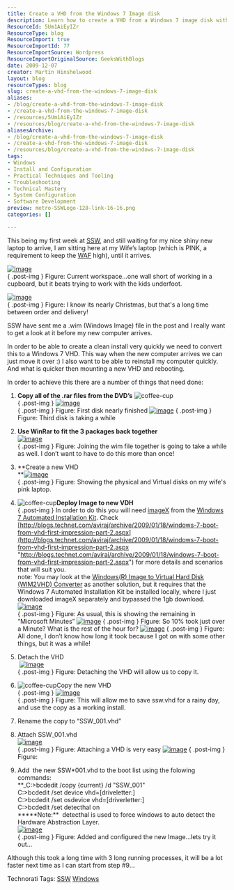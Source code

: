 ```yaml
---
title: Create a VHD from the Windows 7 Image disk
description: Learn how to create a VHD from a Windows 7 image disk with step-by-step instructions. Simplify your setup and enhance your system's efficiency!
ResourceId: 5Um1AiEyIZr
ResourceType: blog
ResourceImport: true
ResourceImportId: 77
ResourceImportSource: Wordpress
ResourceImportOriginalSource: GeeksWithBlogs
date: 2009-12-07
creator: Martin Hinshelwood
layout: blog
resourceTypes: blog
slug: create-a-vhd-from-the-windows-7-image-disk
aliases:
- /blog/create-a-vhd-from-the-windows-7-image-disk
- /create-a-vhd-from-the-windows-7-image-disk
- /resources/5Um1AiEyIZr
- /resources/blog/create-a-vhd-from-the-windows-7-image-disk
aliasesArchive:
- /blog/create-a-vhd-from-the-windows-7-image-disk
- /create-a-vhd-from-the-windows-7-image-disk
- /resources/blog/create-a-vhd-from-the-windows-7-image-disk
tags:
- Windows
- Install and Configuration
- Practical Techniques and Tooling
- Troubleshooting
- Technical Mastery
- System Configuration
- Software Development
preview: metro-SSWLogo-128-link-16-16.png
categories: []

---
```

This being my first week at [SSW](http://ssw.com.au "SSW - Sydney's Leading Custom Software Consultants - .NET, SQL Server, Web, Windows and SharePoint and Database Development"), and still waiting for my nice shiny new laptop to arrive, I am sitting here at my Wife’s laptop (which is PINK, a requirement to keep the [WAF](http://en.wikipedia.org/wiki/Woman_acceptance_factor) high), until it arrives.

[![image](images/ConvertSSW.WIMimagetoVHD_AAC5-image_thumb_7-13-13.png)](http://blog.hinshelwood.com/files/2011/05/GWB-WindowsLiveWriter-ConvertSSW.WIMimagetoVHD_AAC5-image_16.png)   
{ .post-img }
Figure: Current workspace…one wall short of working in a cupboard, but it beats trying to work with the kids underfoot.

[![image](images/ConvertSSW.WIMimagetoVHD_AAC5-image_thumb_15-8-8.png)](http://blog.hinshelwood.com/files/2011/05/GWB-WindowsLiveWriter-ConvertSSW.WIMimagetoVHD_AAC5-image_32.png)  
{ .post-img }
Figure: I know its nearly Christmas, but that's a long time between order and delivery!

SSW have sent me a .wim (Windows Image) file in the post and I really want to get a look at it before my new computer arrives.

In order to be able to create a clean install very quickly we need to convert this to a Windows 7 VHD. This way when the new computer arrives we can just move it over :) I also want to be able to reinstall my computer quickly. And what is quicker then mounting a new VHD and rebooting.

In order to achieve this there are a number of things that need done:

1.  **Copy all of the .rar files from the DVD’s** ![coffee-cup](images/ConvertSSW.WIMimagetoVHD_AAC5-coffee-cup_3-1-1.jpg)  
    { .post-img }
    [![image](images/ConvertSSW.WIMimagetoVHD_AAC5-image_thumb-15-15.png)](http://blog.hinshelwood.com/files/2011/05/GWB-WindowsLiveWriter-ConvertSSW.WIMimagetoVHD_AAC5-image_2.png)  
    { .post-img }
    Figure: First disk nearly finished
    [![image](images/ConvertSSW.WIMimagetoVHD_AAC5-image_thumb_1-2-2.png)](http://blog.hinshelwood.com/files/2011/05/GWB-WindowsLiveWriter-ConvertSSW.WIMimagetoVHD_AAC5-image_4.png)
    { .post-img }
    Figure: Third disk is taking a while

2.  **Use WinRar to fit the 3 packages back together**  
     [![image](images/ConvertSSW.WIMimagetoVHD_AAC5-image_thumb_2-9-9.png)](http://blog.hinshelwood.com/files/2011/05/GWB-WindowsLiveWriter-ConvertSSW.WIMimagetoVHD_AAC5-image_6.png)  
    { .post-img }
    Figure: Joining the wim file together is going to take a while as well. I don’t want to have to do this more than once!

3.  **Create a new VHD  
     **[![image](images/ConvertSSW.WIMimagetoVHD_AAC5-image_thumb_3-10-10.png)](http://blog.hinshelwood.com/files/2011/05/GWB-WindowsLiveWriter-ConvertSSW.WIMimagetoVHD_AAC5-image_8.png)  
    { .post-img }
    Figure: Showing the physical and Virtual disks on my wife's pink laptop.

4.  ![coffee-cup](images/ConvertSSW.WIMimagetoVHD_AAC5-coffee-cup_3-1-1.jpg)**Deploy Image to new VDH**  
    { .post-img }
    In order to do this you will need [imageX](<http://technet.microsoft.com/en-us/library/cc722145(WS.10).aspx>) from the [Windows 7 Automated Installation Kit](http://www.microsoft.com/downloads/details.aspx?familyid=696DD665-9F76-4177-A811-39C26D3B3B34&displaylang=en). Check [http://blogs.technet.com/aviraj/archive/2009/01/18/windows-7-boot-from-vhd-first-impression-part-2.aspx](http://blogs.technet.com/aviraj/archive/2009/01/18/windows-7-boot-from-vhd-first-impression-part-2.aspx "http://blogs.technet.com/aviraj/archive/2009/01/18/windows-7-boot-from-vhd-first-impression-part-2.aspx") for more details and scenarios that will suit you.  
     note: You may look at the [Windows(R) Image to Virtual Hard Disk (WIM2VHD) Converter](http://code.msdn.microsoft.com/wim2vhd) as another solution, but it requires that the Windows 7 Automated Installation Kit be installed locally, where I just downloaded imageX separately and bypassed the 1gb download.  
     [![image](images/ConvertSSW.WIMimagetoVHD_AAC5-image_thumb_4-11-11.png)](http://blog.hinshelwood.com/files/2011/05/GWB-WindowsLiveWriter-ConvertSSW.WIMimagetoVHD_AAC5-image_10.png)  
    { .post-img }
    Figure: As usual, this is showing the remaining in “Microsoft Minutes”
    [![image](images/ConvertSSW.WIMimagetoVHD_AAC5-image_thumb_5-12-12.png)](http://blog.hinshelwood.com/files/2011/05/GWB-WindowsLiveWriter-ConvertSSW.WIMimagetoVHD_AAC5-image_12.png)
    { .post-img }
    Figure: So 10% took just over a Minute? What is the rest of the hour for?
    [![image](images/ConvertSSW.WIMimagetoVHD_AAC5-image_thumb_11-4-4.png)](http://blog.hinshelwood.com/files/2011/05/GWB-WindowsLiveWriter-ConvertSSW.WIMimagetoVHD_AAC5-image_24.png)
    { .post-img }
    Figure: All done, I don’t know how long it took because I got on with some other things, but it was a while!

5.  Detach the VHD  
      [![image](images/ConvertSSW.WIMimagetoVHD_AAC5-image_thumb_9-14-14.png)](http://blog.hinshelwood.com/files/2011/05/GWB-WindowsLiveWriter-ConvertSSW.WIMimagetoVHD_AAC5-image_20.png)  
    { .post-img }
    Figure: Detaching the VHD will allow us to copy it.

6.  ![coffee-cup](images/ConvertSSW.WIMimagetoVHD_AAC5-coffee-cup_3-1-1.jpg)Copy the new VHD  
    { .post-img }
    [![image](images/ConvertSSW.WIMimagetoVHD_AAC5-image_thumb_10-3-3.png)](http://blog.hinshelwood.com/files/2011/05/GWB-WindowsLiveWriter-ConvertSSW.WIMimagetoVHD_AAC5-image_22.png)  
    { .post-img }
    Figure: This will allow me to save ssw.vhd for a rainy day, and use the copy as a working install.

7.  Rename the copy to “SSW_001.vhd”
8.  Attach SSW_001.vhd  
     [![image](images/ConvertSSW.WIMimagetoVHD_AAC5-image_thumb_13-6-6.png)](http://blog.hinshelwood.com/files/2011/05/GWB-WindowsLiveWriter-ConvertSSW.WIMimagetoVHD_AAC5-image_28.png)  
    { .post-img }
    Figure: Attaching a VHD is very easy
    [![image](images/ConvertSSW.WIMimagetoVHD_AAC5-image_thumb_14-7-7.png)](http://blog.hinshelwood.com/files/2011/05/GWB-WindowsLiveWriter-ConvertSSW.WIMimagetoVHD_AAC5-image_30.png)
    { .post-img }
    Figure:

9.  Add  the new SSW*001.vhd to the boot list using the folowing commands:  
     \*\*\_C:>bcdedit /copy {current} /d "SSW_001"  
     C:>bcdedit /set <guid> device vhd=\[driveletter:\]<directory><vhd filename>  
     C:>bcdedit /set <guid> osdevice vhd=\[driverletter:\]<directory><vhd filename>  
     C:>bcdedit /set <guid> detecthal on  
     *\*\*\*\*Note:\*\*  detecthal is used to force windows to auto detect the Hardware Abstraction Layer.  
     [![image](images/ConvertSSW.WIMimagetoVHD_AAC5-image_thumb_12-5-5.png)](http://blog.hinshelwood.com/files/2011/05/GWB-WindowsLiveWriter-ConvertSSW.WIMimagetoVHD_AAC5-image_26.png)  
    { .post-img }
    Figure: Added and configured the new Image…lets try it out…

Although this took a long time with 3 long running processes, it will be a lot faster next time as I can start from step #9…

Technorati Tags: [SSW](http://technorati.com/tags/SSW) [Windows](http://technorati.com/tags/Windows)
